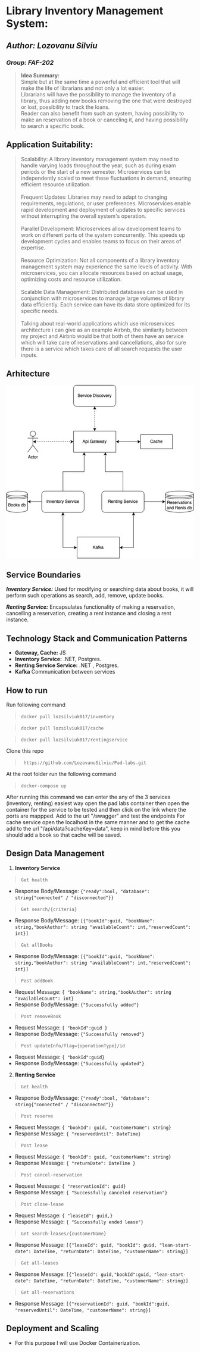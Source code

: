 # Library Inventory Management System:
## _Author: Lozovanu Silviu_ 
### _Group: FAF-202_  

> **Idea Summary:** <br>
> Simple but at the same time a powerful and efficient tool that will make the life of librarians and not only a lot easier. <br>
> Librarians will have the possibility to manage the inventory of a library, thus adding new books removing the one that were destroyed or lost, possibility to track the loans. <br>
> Reader can also benefit from such an system, having possibility to make an reservation of a book or canceling it, and having possibility to search a specific book.
## Application Suitability:
>Scalability: A library inventory management system may need to handle varying loads throughout the year, such as during exam periods or the start of a new semester. Microservices can be independently scaled to meet these fluctuations in demand, ensuring efficient resource utilization.<br><br>
> Frequent Updates: Libraries may need to adapt to changing requirements, regulations, or user preferences. Microservices enable rapid development and deployment of updates to specific services without interrupting the overall system's operation.<br><br>
> Parallel Development: Microservices allow development teams to work on different parts of the system concurrently. This speeds up development cycles and enables teams to focus on their areas of expertise.<br><br>
> Resource Optimization: Not all components of a library inventory management system may experience the same levels of activity. With microservices, you can allocate resources based on actual usage, optimizing costs and resource utilization.<br><br>
> Scalable Data Management: Distributed databases can be used in conjunction with microservices to manage large volumes of library data efficiently. Each service can have its data store optimized for its specific needs.<br><br>
> Talking about real-world applications which use microservices architecture i can give as an example Airbnb, the similarity between my project and Airbnb would be that both of them have an service which will take care of reservations and cancellations, also for sure there is a service which takes care of all search requests the user inputs.
## Arhitecture 
![Screenshot](Fixtures/Architecture.png)


## Service Boundaries

***Inventory Service:*** Used for modifying or searching data about books, it will perform such operations as search, add, remove, update books. 

***Renting Service:*** Encapsulates functionality of making a reservation, cancelling a reservation, creating a rent instance and closing a rent instance.


##  Technology Stack and Communication Patterns 

- **Gateway, Cache:** JS
- **Inventory Service:** .NET, Postgres. 
- **Renting Service Service:** .NET , Postgres.
- **Kafka** Communication between services

##  How to run
Run following command
>`docker pull lozsilviuk017/inventory`

>`docker pull lozsilviuk017/cache`

>`docker pull lozsilviuk017/rentingservice`

Clone this repo
>` https://github.com/LozovanuSilviu/Pad-labs.git`

At the root folder run the following command
>`docker-compose up`

After running this command we can enter the any of the 3 services (inventory, renting) easiest way open the pad labs container then open the container for the service to be tested and then click on the link where the ports are mappped. Add to the url "/swagger" and test the endpoints
For cache service open the localhost in the same manner and to get the cache add to the url "/api/data?cacheKey=data", keep in mind before this you should add a book so that cache will be saved.

## Design Data Management

1. **Inventory Service**
  > `Get health `
  * Response Body/Message: `{"ready":bool, "database": string{"connected" / "disconnected"}}`

> `Get search/{criteria}`
  * Response Body/Message: `[{"bookId":guid, "bookName": string,"bookAuthor": string "availableCount": int,"reservedCount": int}]`

  > `Get allBooks`
  * Response Body/Message: `[{"bookId":guid, "bookName": string,"bookAuthor": string "availableCount": int,"reservedCount": int}]`

 > `Post addBook`
  * Request Message: `{ "bookName": string,"bookAuthor": string "availableCount": int}`
  * Response Body/Message: `{"Successfully added"}`

 > `Post removeBook`
  * Request Message: `{ "bookId":guid }`
  * Response Body/Message: `{"Successfully removed"}`

 > `Post updateInfo/flag={operationType}/id`
  * Request Message: `{ "bookId":guid}`
  * Response Body/Message: `{"Successfully updated"}`

    
2. **Renting Service** 
  > `Get health `
   * Response Body/Message: `{"ready":bool, "database": string{"connected" / "disconnected"}}`

  > `Post reserve`  
   * Request Message: `{ "bookId": guid, "customerName": string}`
   * Response Message: `{ "reservedUntil": DateTime}` 

  > `Post lease` 
   * Request Message: `{ "bookId": guid, "customerName": string}`
   * Response Message: `{ "returnDate": DateTime }` 

  > `Post cancel-reservation` 
   * Request Message: `{ "reservationId": guid}`
   * Response Message: `{ "Successfully canceled reservation"}` 

  > `Post close-lease` 
   * Request Message: `{ "leaseId": guid,}`
   * Response Message: `{ "Successfully ended lease"}` 

  > `Get search-leases/{customerName}` 
   * Response Message: `[{"leaseId": guid, "bookId": guid, "lean-start-date": DateTime, "returnDate": DateTime, "customerName": string}]`

  > `Get all-leases` 
   * Response Message: `[{"leaseId": guid,"bookId":guid, "lean-start-date": DateTime, "returnDate": DateTime, "customerName": string}]`
  > `Get all-reservations`
   * Response Message: `[{"reservationId": guid, "bookId":guid, "reservedUntil": DateTime, "customerName": string}]`
  

## Deployment and Scaling 
* For this purpose I will use Docker Containerization.
